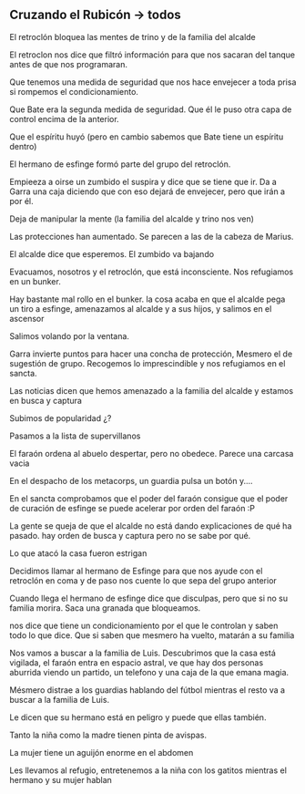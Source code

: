 ##   **Cruzando el Rubicón \-\> todos**

El retroclón bloquea las mentes de trino y de la familia del alcalde

El retroclon nos dice que filtró información para que nos sacaran del tanque antes de que nos programaran. 

Que tenemos una medida de seguridad que nos hace envejecer a toda prisa si rompemos el condicionamiento. 

Que Bate era la segunda medida de seguridad. Que él le puso otra capa de control encima de la anterior.

Que el espíritu huyó (pero en cambio sabemos que Bate tiene un espíritu dentro)

El hermano de esfinge formó parte del grupo del retroclón.

Empieeza a oirse un zumbido el suspira y dice que se tiene que ir. Da a Garra una caja diciendo que con eso dejará de envejecer, pero que irán a por él. 

Deja de manipular la mente (la familia del alcalde y trino nos ven)

Las protecciones han aumentado. Se parecen a las de la cabeza de Marius.

El alcalde dice que esperemos. El zumbido va bajando

Evacuamos, nosotros y el retroclón, que está inconsciente. Nos refugiamos en un bunker.

Hay bastante mal rollo en el bunker. la cosa acaba en que el alcalde pega un tiro a esfinge, amenazamos al alcalde y a sus hijos, y salimos en el ascensor 

Salimos volando por la ventana.

Garra invierte puntos para hacer una concha de protección, Mesmero el de sugestión de grupo. Recogemos lo imprescindible y nos refugiamos en el sancta.

Las noticias dicen que hemos amenazado a la familia del alcalde y estamos en busca y captura

Subimos de popularidad ¿?

Pasamos a la lista de supervillanos

El faraón ordena al abuelo despertar, pero no obedece. Parece una carcasa vacia

En el despacho de los metacorps, un guardia pulsa un botón y....

En el sancta comprobamos que el poder del faraón consigue que el poder de curación de esfinge se puede acelerar por orden del faraón :P

La gente se queja de que el alcalde no está dando explicaciones de qué ha pasado. hay orden de busca y captura pero no se sabe por qué. 

Lo que atacó la casa fueron estrigan

Decidimos llamar al hermano de Esfinge para que nos ayude con el retroclón en coma y de paso nos cuente lo que sepa del grupo anterior

Cuando llega el hermano de esfinge dice que disculpas, pero que si no su familia morira. Saca una granada que bloqueamos.

nos dice que tiene un condicionamiento por el que le controlan y saben todo lo que dice. Que si saben que mesmero ha vuelto, matarán a su familia

Nos vamos a buscar a la familia de Luis. Descubrimos que la casa está vigilada, el faraón entra en espacio astral, ve que hay dos personas aburrida viendo un partido, un telefono y una caja de la que emana magia.

Mésmero distrae a los guardias hablando del fútbol mientras el resto va a buscar a la familia de Luis.

Le dicen que su hermano está en peligro y puede que ellas también.

Tanto la niña como la madre tienen pinta de avispas. 

La mujer tiene un aguijón enorme en el abdomen

Les llevamos al refugio, entretenemos a la niña con los gatitos mientras el hermano y su mujer hablan